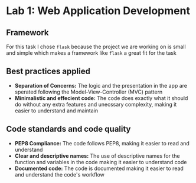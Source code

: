 # Lab 1: Web Application Development

## Framework

For this task I chose `flask` because the project we are working on is small and simple which makes a framework like `flask` a great fit for the task

## Best practices applied

- **Separation of Concerns:** The logic and the presentation in the app are sperated following the Model-View-Controller (MVC) pattern
- **Minimalistic and effecient code:** The code does exactly what it should do without any extra features and unecssary complexity, making it easier to understand and maintain

## Code standards and code quality

- **PEP8 Compliance:** The code follows PEP8, making it easier to read and understand
- **Clear and descriptive names:** The use of descriptive names for the function and variables in the code making it easier to understand code
- **Documented code:** The code is documented making it easier to read and understand the code's workflow
